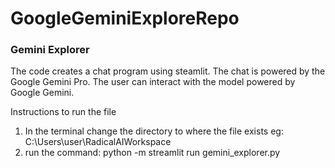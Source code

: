 ﻿# GoogleGeminiExploreRepo

<h3>Gemini Explorer</h3>

The code creates a chat program using steamlit. The chat is powered by the Google Gemini Pro. The user can interact with the model powered by Google Gemini.

Instructions to run the file
1. In the terminal change the directory to where the file exists eg:  C:\Users\user\RadicalAIWorkspace
2. run the command: python -m streamlit run gemini_explorer.py
